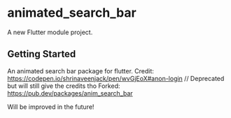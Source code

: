 # animated_search_bar

A new Flutter module project.

## Getting Started

An animated search bar package for flutter.
Credit: https://codepen.io/shrinaveenjack/pen/wvGjEoX#anon-login // Deprecated but will still give the credits tho
Forked: https://pub.dev/packages/anim_search_bar

Will be improved in the future!
